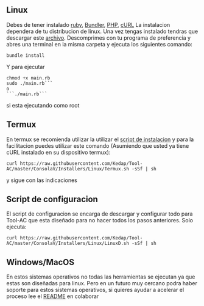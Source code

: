 ## Linux
Debes de tener instalado [ruby](https://www.ruby-lang.org/es/), [Bundler](https://bundler.io/), [PHP](https://www.php.net/), [cURL](https://curl.haxx.se/) La instalacion dependera de tu distribucion de linux. Una vez tengas instalado tendras que descargar este [archivo](https://github.com/Kedap/Tool-AC/releases/download/Beta/Tool-AC_1.1.0-beta.zip).
Descomprimes con tu programa de preferencia y abres una terminal en la misma carpeta y ejecuta los siguientes comando:
```
bundle install
```
Y para ejecutar
```
chmod +x main.rb
sudo ./main.rb``` 
o 
```./main.rb``` 
```
si esta ejecutando como root
## Termux
En termux se recomienda utilizar la utilizar el [script de instalacion](/ConsolaV/Installers/Linux/Termux.sh)
y para la facilitacion puedes utilizar este comando (Asumiendo que usted ya tiene cURL instalado en su dispositivo termux):
```
curl https://raw.githubusercontent.com/Kedap/Tool-AC/master/ConsolaV/Installers/Linux/Termux.sh -sSf | sh
```
y sigue con las indicaciones
## Script de configuracion
El script de configuracion se encarga de descargar y configurar todo para Tool-AC que esta 
diseñado para no hacer todos los pasos anteriores.
Solo ejecuta:
```
curl https://raw.githubusercontent.com/Kedap/Tool-AC/master/ConsolaV/Installers/Linux/LinuxD.sh -sSf | sh
```
## Windows/MacOS
En estos sistemas operativos no todas las herramientas se ejecutan ya que estas son diseñadas para linux. Pero en un futuro muy cercano podra haber soporte para estos sistemas operativos, si quieres ayudar a acelerar el proceso lee el [README](/README.md) en colaborar